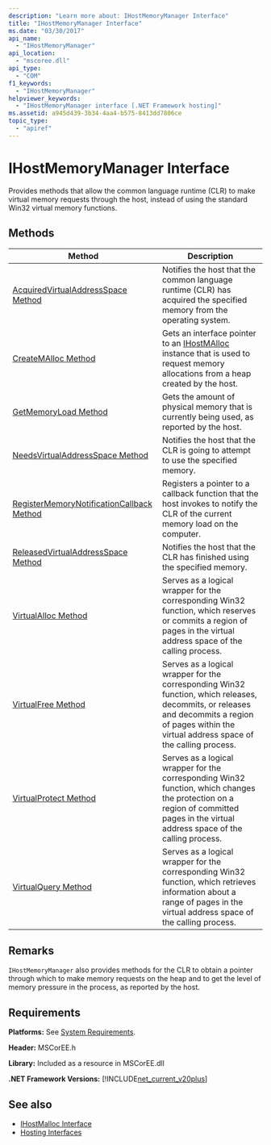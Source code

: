 ```yaml
---
description: "Learn more about: IHostMemoryManager Interface"
title: "IHostMemoryManager Interface"
ms.date: "03/30/2017"
api_name: 
  - "IHostMemoryManager"
api_location: 
  - "mscoree.dll"
api_type: 
  - "COM"
f1_keywords: 
  - "IHostMemoryManager"
helpviewer_keywords: 
  - "IHostMemoryManager interface [.NET Framework hosting]"
ms.assetid: a945d439-3b34-4aa4-b575-8413dd7806ce
topic_type: 
  - "apiref"
---
```

# IHostMemoryManager Interface

Provides methods that allow the common language runtime (CLR) to make virtual memory requests through the host, instead of using the standard Win32 virtual memory functions.  
  
## Methods  
  
|Method|Description|  
|------------|-----------------|  
|[AcquiredVirtualAddressSpace Method](ihostmemorymanager-acquiredvirtualaddressspace-method.md)|Notifies the host that the common language runtime (CLR) has acquired the specified memory from the operating system.|  
|[CreateMAlloc Method](ihostmemorymanager-createmalloc-method.md)|Gets an interface pointer to an [IHostMAlloc](ihostmalloc-interface.md) instance that is used to request memory allocations from a heap created by the host.|  
|[GetMemoryLoad Method](ihostmemorymanager-getmemoryload-method.md)|Gets the amount of physical memory that is currently being used, as reported by the host.|  
|[NeedsVirtualAddressSpace Method](ihostmemorymanager-needsvirtualaddressspace-method.md)|Notifies the host that the CLR is going to attempt to use the specified memory.|  
|[RegisterMemoryNotificationCallback Method](ihostmemorymanager-registermemorynotificationcallback-method.md)|Registers a pointer to a callback function that the host invokes to notify the CLR of the current memory load on the computer.|  
|[ReleasedVirtualAddressSpace Method](ihostmemorymanager-releasedvirtualaddressspace-method.md)|Notifies the host that the CLR has finished using the specified memory.|  
|[VirtualAlloc Method](ihostmemorymanager-virtualalloc-method.md)|Serves as a logical wrapper for the corresponding Win32 function, which reserves or commits a region of pages in the virtual address space of the calling process.|  
|[VirtualFree Method](ihostmemorymanager-virtualfree-method.md)|Serves as a logical wrapper for the corresponding Win32 function, which releases, decommits, or releases and decommits a region of pages within the virtual address space of the calling process.|  
|[VirtualProtect Method](ihostmemorymanager-virtualprotect-method.md)|Serves as a logical wrapper for the corresponding Win32 function, which changes the protection on a region of committed pages in the virtual address space of the calling process.|  
|[VirtualQuery Method](ihostmemorymanager-virtualquery-method.md)|Serves as a logical wrapper for the corresponding Win32 function, which retrieves information about a range of pages in the virtual address space of the calling process.|  
  
## Remarks  

 `IHostMemoryManager` also provides methods for the CLR to obtain a pointer through which to make memory requests on the heap and to get the level of memory pressure in the process, as reported by the host.  
  
## Requirements  

 **Platforms:** See [System Requirements](../../../framework/get-started/system-requirements.md).  
  
 **Header:** MSCorEE.h  
  
 **Library:** Included as a resource in MSCorEE.dll  
  
 **.NET Framework Versions:** [!INCLUDE[net_current_v20plus](../../../../includes/net-current-v20plus-md.md)]  
  
## See also

- [IHostMalloc Interface](ihostmalloc-interface.md)
- [Hosting Interfaces](hosting-interfaces.md)
